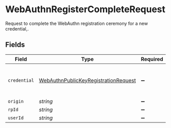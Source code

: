 # WebAuthnRegisterCompleteRequest

Request to complete the WebAuthn registration ceremony for a new credential,.


## Fields

| Field                                                                                               | Type                                                                                                | Required                                                                                            | Description                                                                                         |
| --------------------------------------------------------------------------------------------------- | --------------------------------------------------------------------------------------------------- | --------------------------------------------------------------------------------------------------- | --------------------------------------------------------------------------------------------------- |
| `credential`                                                                                        | [WebAuthnPublicKeyRegistrationRequest](../../models/shared/webauthnpublickeyregistrationrequest.md) | :heavy_minus_sign:                                                                                  | Request to register a new public key with WebAuthn                                                  |
| `origin`                                                                                            | *string*                                                                                            | :heavy_minus_sign:                                                                                  | N/A                                                                                                 |
| `rpId`                                                                                              | *string*                                                                                            | :heavy_minus_sign:                                                                                  | N/A                                                                                                 |
| `userId`                                                                                            | *string*                                                                                            | :heavy_minus_sign:                                                                                  | N/A                                                                                                 |